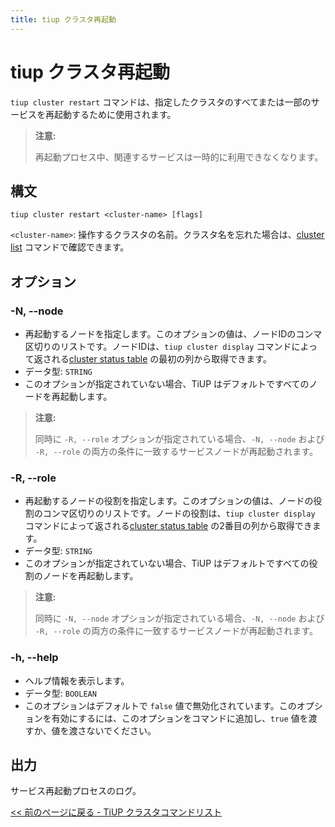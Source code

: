 ```yaml
---
title: tiup クラスタ再起動
---
```


# tiup クラスタ再起動

`tiup cluster restart` コマンドは、指定したクラスタのすべてまたは一部のサービスを再起動するために使用されます。

> **注意:**
>
> 再起動プロセス中、関連するサービスは一時的に利用できなくなります。

## 構文

```shell
tiup cluster restart <cluster-name> [flags]
```

`<cluster-name>`: 操作するクラスタの名前。クラスタ名を忘れた場合は、[cluster list](/tiup/tiup-component-cluster-list.md) コマンドで確認できます。

## オプション

### -N, --node

- 再起動するノードを指定します。このオプションの値は、ノードIDのコンマ区切りのリストです。ノードIDは、`tiup cluster display` コマンドによって返される[cluster status table](/tiup/tiup-component-cluster-display.md) の最初の列から取得できます。
- データ型: `STRING`
- このオプションが指定されていない場合、TiUP はデフォルトですべてのノードを再起動します。

> **注意:**
>
> 同時に `-R, --role` オプションが指定されている場合、`-N, --node` および `-R, --role` の両方の条件に一致するサービスノードが再起動されます。

### -R, --role

- 再起動するノードの役割を指定します。このオプションの値は、ノードの役割のコンマ区切りのリストです。ノードの役割は、`tiup cluster display` コマンドによって返される[cluster status table](/tiup/tiup-component-cluster-display.md) の2番目の列から取得できます。
- データ型: `STRING`
- このオプションが指定されていない場合、TiUP はデフォルトですべての役割のノードを再起動します。

> **注意:**
>
> 同時に `-N, --node` オプションが指定されている場合、`-N, --node` および `-R, --role` の両方の条件に一致するサービスノードが再起動されます。

### -h, --help

- ヘルプ情報を表示します。
- データ型: `BOOLEAN`
- このオプションはデフォルトで `false` 値で無効化されています。このオプションを有効にするには、このオプションをコマンドに追加し、`true` 値を渡すか、値を渡さないでください。

## 出力

サービス再起動プロセスのログ。

[<< 前のページに戻る - TiUP クラスタコマンドリスト](/tiup/tiup-component-cluster.md#command-list)
